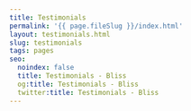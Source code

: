 ```yaml
---
title: Testimonials
permalink: '{{ page.fileSlug }}/index.html'
layout: testimonials.html
slug: testimonials
tags: pages
seo:
  noindex: false
  title: Testimonials - Bliss
  og:title: Testimonials - Bliss
  twitter:title: Testimonials - Bliss
---
```



